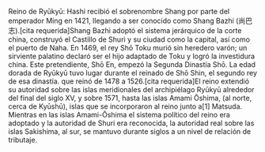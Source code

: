 Reino de Ryūkyū: Hashi recibió el sobrenombre Shang por parte del emperador Ming en 1421, llegando a ser conocido como Shang Bazhi (尚巴志).[cita requerida]Shang Bazhi adoptó el sistema jerárquico de la corte china, construyó el Castillo de Shuri y su ciudad como la capital, así como el puerto de Naha. En 1469, el rey Shō Toku murió sin heredero varón; un sirviente palatino declaró ser el hijo adaptado de Toku y logró la investidura china. Este pretendiente, Shō En, empezó la Segunda Dinastía Shō. La edad dorada de Ryūkyū tuvo lugar durante el reinado de Shō Shin, el segundo rey de esa dinastía. que reinó de 1478 a 1526.[cita requerida]El reino extendió su autoridad sobre las islas meridionales del archipiélago Ryūkyū alrededor del final del siglo XV, y sobre 1571, hasta las islas Amami Ōshima, (al norte, cerca de Kyūshū), islas que se incorporaron al reino junto a[1]​ Matsuda. Mientras en las islas Amami-Ōshima el sistema político del reino era adoptado y la autoridad de Shuri era reconocida, la autoridad real sobre las islas Sakishima, al sur, se mantuvo durante siglos a un nivel de relación de tributaje.

